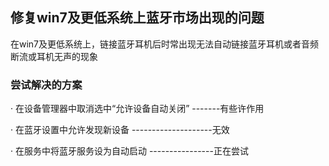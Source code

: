 ## 修复win7及更低系统上蓝牙市场出现的问题

在win7及更低系统上，链接蓝牙耳机后时常出现无法自动链接蓝牙耳机或者音频断流或耳机无声的现象

### 尝试解决的方案

· 在设备管理器中取消选中“允许设备自动关闭” -------有些许作用

· 在蓝牙设置中允许发现新设备 --------------------无效

· 在服务中将蓝牙服务设为自动启动 ----------------正在尝试
